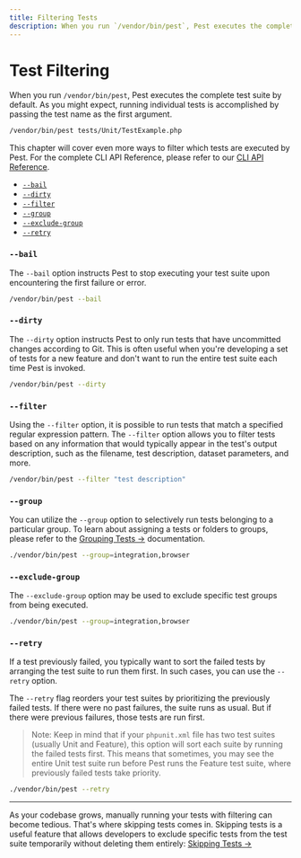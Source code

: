 ```yaml
---
title: Filtering Tests
description: When you run `/vendor/bin/pest`, Pest executes the complete test suite by default. As you might expect, running individual tests is accomplished by passing the test name as the first argument.
---
```


# Test Filtering

When you run `/vendor/bin/pest`, Pest executes the complete test suite by default. As you might expect, running individual tests is accomplished by passing the test name as the first argument.

```bash
/vendor/bin/pest tests/Unit/TestExample.php
```

This chapter will cover even more ways to filter which tests are executed by Pest. For the complete CLI API Reference, please refer to our [CLI API Reference](/docs/cli-api-reference).

<div class="collection-method-list" markdown="1">

- [`--bail`](#bail)
- [`--dirty`](#dirty)
- [`--filter`](#filter)
- [`--group`](#group)
- [`--exclude-group`](#exclude-group)
- [`--retry`](#retry)

</div>

<a name="bail"></a>
### `--bail`

The `--bail` option instructs Pest to stop executing your test suite upon encountering the first failure or error.

```bash
/vendor/bin/pest --bail
```

<a name="dirty"></a>
### `--dirty`

The `--dirty` option instructs Pest to only run tests that have uncommitted changes according to Git. This is often useful when you're developing a set of tests for a new feature and don't want to run the entire test suite each time Pest is invoked.

```bash
/vendor/bin/pest --dirty
```

<a name="filter"></a>
### `--filter`

Using the `--filter` option, it is possible to run tests that match a specified regular expression pattern. The `--filter` option allows you to filter tests based on any information that would typically appear in the test's output description, such as the filename, test description, dataset parameters, and more.

```bash
/vendor/bin/pest --filter "test description"
```

<a name="group"></a>
### `--group`

You can utilize the `--group` option to selectively run tests belonging to a particular group. To learn about assigning a tests or folders to groups, please refer to the [Grouping Tests →](/docs/grouping-tests) documentation.

```bash
./vendor/bin/pest --group=integration,browser
```

<a name="exclude-group"></a>
### `--exclude-group`

The `--exclude-group` option may be used to exclude specific test groups from being executed.

```bash
./vendor/bin/pest --group=integration,browser
```

<a name="retry"></a>
### `--retry`

If a test previously failed, you typically want to sort the failed tests by arranging the test suite to run them first. In such cases, you can use the `--retry` option.

The `--retry` flag reorders your test suites by prioritizing the previously failed tests. If there were no past failures, the suite runs as usual. But if there were previous failures, those tests are run first.

> Note: Keep in mind that if your `phpunit.xml` file has two test suites (usually Unit and Feature), this option will sort each suite by running the failed tests first. This means that sometimes, you may see the entire Unit test suite run before Pest runs the Feature test suite, where previously failed tests take priority.

```bash
./vendor/bin/pest --retry
```

---

As your codebase grows, manually running your tests with filtering can become tedious. That's where skipping tests comes in. Skipping tests is a useful feature that allows developers to exclude specific tests from the test suite temporarily without deleting them entirely: [Skipping Tests →](/docs/skipping-tests)

